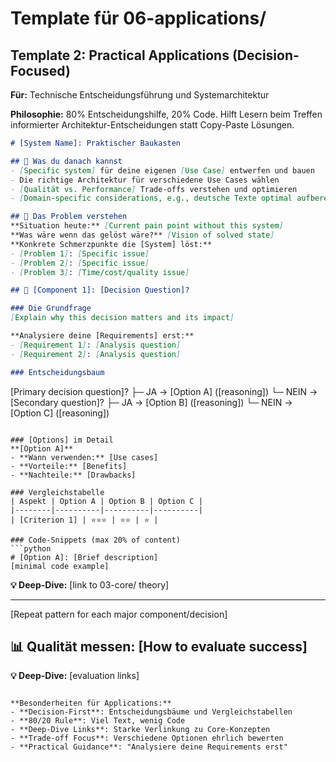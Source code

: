 # Template für 06-applications/

## Template 2: Practical Applications (Decision-Focused)
**Für:** Technische Entscheidungsführung und Systemarchitektur

**Philosophie:** 80% Entscheidungshilfe, 20% Code. Hilft Lesern beim Treffen informierter Architektur-Entscheidungen statt Copy-Paste Lösungen.

```markdown
# [System Name]: Praktischer Baukasten

## 🎯 Was du danach kannst
- [Specific system] für deine eigenen [Use Case] entwerfen und bauen
- Die richtige Architektur für verschiedene Use Cases wählen
- [Qualität vs. Performance] Trade-offs verstehen und optimieren
- [Domain-specific considerations, e.g., deutsche Texte optimal aufbereiten]

## 📖 Das Problem verstehen
**Situation heute:** [Current pain point without this system]
**Was wäre wenn das gelöst wäre?** [Vision of solved state]
**Konkrete Schmerzpunkte die [System] löst:**
- [Problem 1]: [Specific issue]
- [Problem 2]: [Specific issue]
- [Problem 3]: [Time/cost/quality issue]

## 🤔 [Component 1]: [Decision Question]?

### Die Grundfrage
[Explain why this decision matters and its impact]

**Analysiere deine [Requirements] erst:**
- [Requirement 1]: [Analysis question]
- [Requirement 2]: [Analysis question]

### Entscheidungsbaum
```
[Primary decision question]?
├─ JA → [Option A] ([reasoning])
└─ NEIN → [Secondary question]?
    ├─ JA → [Option B] ([reasoning])
    └─ NEIN → [Option C] ([reasoning])
```

### [Options] im Detail
**[Option A]**
- **Wann verwenden:** [Use cases]
- **Vorteile:** [Benefits]
- **Nachteile:** [Drawbacks]

### Vergleichstabelle
| Aspekt | Option A | Option B | Option C |
|--------|----------|----------|----------|
| [Criterion 1] | ⭐⭐⭐ | ⭐⭐ | ⭐ |

### Code-Snippets (max 20% of content)
```python
# [Option A]: [Brief description]
[minimal code example]
```

**💡 Deep-Dive:** [link to 03-core/ theory]

---

[Repeat pattern for each major component/decision]

## 📊 Qualität messen: [How to evaluate success]
**💡 Deep-Dive:** [evaluation links]
```

**Besonderheiten für Applications:**
- **Decision-First**: Entscheidungsbäume und Vergleichstabellen
- **80/20 Rule**: Viel Text, wenig Code
- **Deep-Dive Links**: Starke Verlinkung zu Core-Konzepten
- **Trade-off Focus**: Verschiedene Optionen ehrlich bewerten
- **Practical Guidance**: "Analysiere deine Requirements erst"